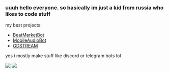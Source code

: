### uuuh hello everyone. so basically im just a kid from russia who likes to code stuff

my best projects:
- [BeatMarketBot](https://github.com/roflb0y/BeatMarketBot)
- [MobileAudioBot](https://github.com/roflb0y/MobileAudioBot)
- [GDSTREAM](https://github.com/roflb0y/GDSTREAM)

yes i mostly make stuff like discord or telegram bots lol

![](https://raw.githubusercontent.com/roflb0y/github-stats/master/generated/languages.svg#gh-dark-mode-only)
![](https://raw.githubusercontent.com/roflb0y/github-stats/master/generated/languages.svg#gh-light-mode-only)

